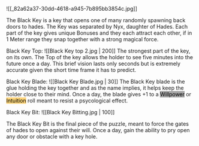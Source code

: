 ![[_82a62a37-30dd-4618-a945-7b895bb3854c.jpg]]

The Black Key is a key that opens one of many randomly spawning back doors to hades.
The Key was separated by Nyx, daughter of Hades.
Each part of the key gives unique Bonuses and they each attract each other, if in 1 Meter range they snap together with a strong magical force.

Black Key Top:
![[Black Key top 2.jpg | 200]]
The strongest part of the key, on its own.
The Top of the key allows the holder to see five minutes into the future once a day. This brief vision lasts only seconds but is extremely accurate given the short time frame it has to predict.

Black Key Blade:
![[Black Key Blade.jpg | 30]]
The Black Key blade is the glue holding the key together and as the name implies, it helps keep the holder close to their mind.
Once a day, the blade gives +1 to a <mark style="background: #A5A5A5;">Willpower</mark> or <mark style="background:  #FFAD0085;">Intuition</mark> roll meant to resist a psycological effect.

Black Key Bit:
![[Black Key Bitting.jpg | 100]]

The Black Key Bit is the final piece of the puzzle, meant to force the gates of hades to open against their will.
Once a day, gain the ability to pry open any door or obstacle with a key hole.
